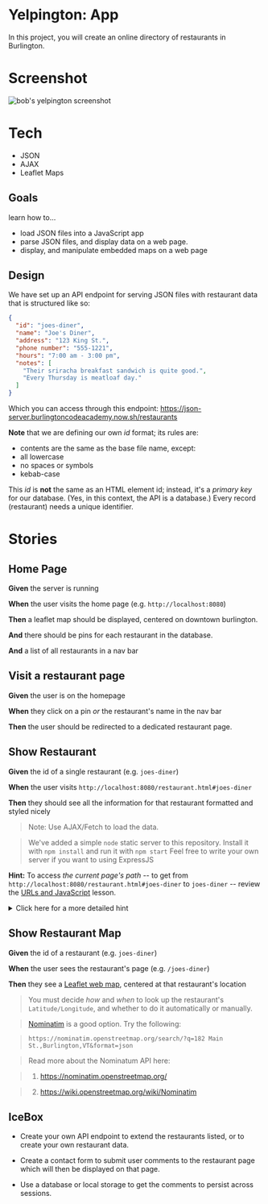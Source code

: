 # Yelpington: App

In this project, you will create an online directory of restaurants in Burlington.

# Screenshot

![bob's yelpington screenshot](/images/yelpington-screenshot.png)

# Tech

* JSON
* AJAX
* Leaflet Maps

## Goals

learn how to...

* load JSON files into a JavaScript app
* parse JSON files, and display data on a web page.
* display, and manipulate embedded maps on a web page

## Design

We have set up an API endpoint for serving JSON files with restaurant data that is structured like so:

```json
{
  "id": "joes-diner",
  "name": "Joe's Diner",
  "address": "123 King St.",
  "phone number": "555-1221",
  "hours": "7:00 am - 3:00 pm",
  "notes": [
    "Their sriracha breakfast sandwich is quite good.",
    "Every Thursday is meatloaf day."
  ]
}
```

Which you can access through this endpoint: <https://json-server.burlingtoncodeacademy.now.sh/restaurants>

**Note** that we are defining our own *id* format; its rules are:

* contents are the same as the base file name, except:
* all lowercase
* no spaces or symbols
* kebab-case

This *id* is **not** the same as an HTML element id; instead, it's a *primary key* for our
database. (Yes, in this context, the API is a database.) Every record (restaurant)
needs a unique identifier.

# Stories


<!--BOX-->

## Home Page

**Given** the server is running

**When** the user visits the home page (e.g. `http://localhost:8080`)

**Then** a leaflet map should be displayed, centered on downtown burlington.

**And** there should be pins for each restaurant in the database.

**And** a list of all restaurants in a nav bar

<!--/BOX-->

<!--BOX-->

## Visit a restaurant page

**Given** the user is on the homepage

**When** they click on a pin *or* the restaurant's name in the nav bar

**Then** the user should be redirected to a dedicated restaurant page.

<!--/BOX-->

<!--BOX-->

## Show Restaurant

**Given** the id of a single restaurant (e.g. `joes-diner`)

**When** the user visits `http://localhost:8080/restaurant.html#joes-diner`

**Then** they should see all the information for that restaurant formatted and styled nicely

>Note: Use AJAX/Fetch to load the data.

> We've added a simple `node` static server to this repository.
> Install it with `npm install` and run it with `npm start`
> Feel free to write your own server if you want to using ExpressJS

<!--BOX-->

**Hint:** To access *the current page's path* -- to get from `http://localhost:8080/restaurant.html#joes-diner` to `joes-diner` -- review the [URLs and JavaScript](/lessons/client-side-coding/urls_and_javascript) lesson.
<details>
<summary>
Click here for a more detailed hint
</summary>

```
let name = document.location.hash.slice(1)
```

(`slice(1)` removes the `#` from the `hash` field of the `document.location` URL object.)
</details>

<!--/BOX-->

<!--/BOX-->

<!--BOX-->

## Show Restaurant Map

**Given** the id of a restaurant (e.g. `joes-diner`)

**When** the user sees the restaurant's page (e.g. `/joes-diner`)

**Then** they see a [Leaflet web map](/lessons/client_side_coding/interactive_mapping), centered at that restaurant's location

> You must decide *how* and *when* to look up the restaurant's `Latitude/Longitude`, and whether to do it automatically or manually.

> [Nominatim](https://nominatim.openstreetmap.org/) is a good option. Try the following:

> `https://nominatim.openstreetmap.org/search/?q=182 Main St.,Burlington,VT&format=json`

> Read more about the Nominatum API here:

> 1. https://nominatim.openstreetmap.org/

> 2. https://wiki.openstreetmap.org/wiki/Nominatim

<!--/BOX-->

<!--BOX-->

## IceBox

* Create your own API endpoint to extend the restaurants listed, or to create your own restaurant data.

* Create a contact form to submit user comments to the restaurant page which will then be displayed on that page.

* Use a database or local storage to get the comments to persist across sessions.

<!--/BOX-->
